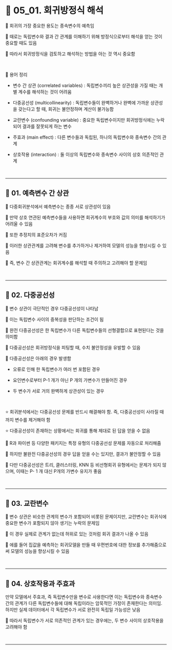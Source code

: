 # 🎰 05_01. 회귀방정식 해석  

🎲 회귀의 가장 중요한 용도는 종속변수의 예측임  

🎲 때로는 독립변수와 결과 간 관계를 이해하기 위해 방정식으로부터 해석을 얻는 것이 중요할 때도 있음  

🎲 따라서 회귀방정식을 검토하고 해석하는 방법을 아는 것 역시 중요함  

<br>  

🎲 용어 정리  

- 변수 간 상관 (correlated variables) : 독립변수끼리 높은 상관성을 가질 때는 개별 계수를 해석하는 것이 어려움  
   
- 다중공선성 (multicollinearity) : 독립변수들이 완벽하거나 완벽에 가까운 상관성을 갖는다고 할 때, 회귀는 불안정하며 계산이 불가능함  
   
- 교란변수 (confounding variable) : 중요한 독립변수이지만 회귀방정식에는 누락되어 결과를 잘못되게 하는 변수  
   
- 주효과 (main effect) : 다른 변수들과 독립된, 하나의 독립변수와 종속변수 간의 관계  
   
- 상호작용 (interaction) : 둘 이상의 독립변수와 종속변수 사이의 상호 의존적인 관계  
   
<br>  

***  

## 🎰 01. 예측변수 간 상관  

🎲 다중회귀분석에서 예측변수는 종종 서로 상관성이 있음  

🎲 만약 상호 연관된 예측변수들을 사용하면 회귀계수의 부호와 값의 의미를 해석하기가 어려울 수 있음  

🎲 또한 추정치의 표준오차가 커짐  

🎲 이러한 상관관계를 고려해 변수를 추가하거나 제거하여 모델의 성능을 향상시킬 수 있음  

🎲 즉, 변수 간 상관관계는 회귀계수를 해석할 때 주의하고 고려해야 할 문제임  

<br>  

***  

## 🎰 02. 다중공선성  

🎲 변수 상관이 극단적인 경우 다중공선성이 나타남  

🎲 이는 독립변수 사이의 중복성을 판단하는 조건이 됨  

🎲 완전 다중공선성은 한 독립변수가 다른 독립변수들의 선형결합으로 표현된다는 것을 의미함  

🎲 다중공선성은 회귀방정식을 피팅할 때, 수치 불안정성을 유발할 수 있음  


🎲 다중공선성은 아래의 경우 발생함  

- 오류로 인해 한 독립변수가 여러 번 포함된 경우  
   
- 요인변수로부터 P-1 개가 아닌 P 개의 가변수가 만들어진 경우  
   
- 두 변수가 서로 거의 완벽하게 상관성이 있는 경우  
   
<br>  

⭐ 회귀분석에서는 다중공선성 문제를 반드시 해결해야 함. 즉, 다중공선성이 사라질 때까지 변수를 제거해야 함  

⭐ 다중공선성이 존재하는 상황에서는 회귀를 통해 제대로 된 답을 얻을 수 없음  

🎲 R과 파이썬 등 다양한 패키지는 특정 유형의 다중공선성 문제를 자동으로 처리해줌  

🎲 하지만 불완전 다중공선성의 경우 답을 얻을 수는 있지만, 결과가 불안정할 수 있음  


🎲 다만 다중공선성은 트리, 클러스터링, KNN 등 비선형회귀 유형에서는 문제가 되지 않으며, 이때는 P- 1 개 대신 P개의 가변수 유지가 좋음  

<br>  

***  

## 🎰 03. 교란변수  

🎲 변수 상관은 비슷한 관계의 변수가 포함되어 비롯된 문제이지만, 교란변수는 회귀식에 중요한 변수가 포함되지 않아 생기는 누락의 문제임  

🎲 이 경우 실제로 관계가 없는데 허위로 있는 것처럼 회귀 결과가 나올 수 있음  

🎲 에를 들어 집값을 예측하는 회귀모델을 만들 때 우편번호에 대한 정보를 추가해줌으로써 모델의 성능을 향상시킬 수 있음  

<br>  

***  

## 🎰 04. 상호작용과 주효과  

만약 모델에서 주효과, 즉 독립변수만을 변수로 사용한다면 이는 독립변수와 종속변수 간의 관계가 다른 독립변수들에 대해 독립이라는 암묵적인 가정이 존재한다는 의미임. 하지만 실제 데이터에서 각 독립변수가 서로 완전히 독립일 가능성은 낮음  

🎲 따라서 독립변수가 서로 의존적인 관계가 있는 경우에는, 두 변수 사이의 상호작용을 고려해야 함  

<br>  

***  
